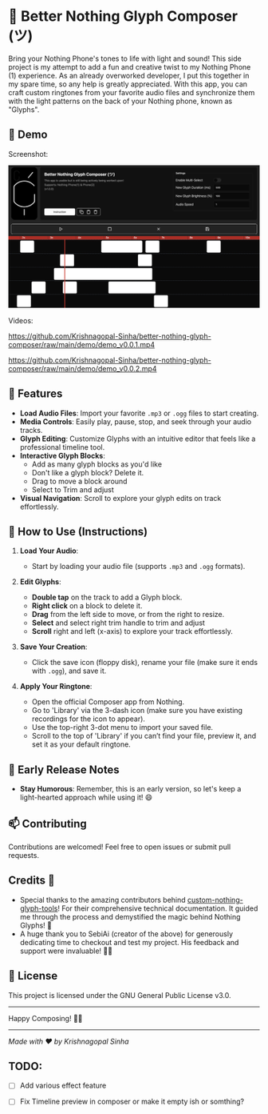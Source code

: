 # 🌟 Better Nothing Glyph Composer (ツ)

Bring your Nothing Phone's tones to life with light and sound! This side project is my attempt to add a fun and creative twist to my Nothing Phone (1) experience. As an already overworked developer, I put this together in my spare time, so any help is greatly appreciated. With this app, you can craft custom ringtones from your favorite audio files and synchronize them with the light patterns on the back of your Nothing phone, known as "Glyphs".

## 👾 Demo

Screenshot:

![Screenshot BNGC](demo/SS.png)

Videos:

https://github.com/Krishnagopal-Sinha/better-nothing-glyph-composer/raw/main/demo/demo_v0.0.1.mp4

https://github.com/Krishnagopal-Sinha/better-nothing-glyph-composer/raw/main/demo/demo_v0.0.2.mp4

## 🚀 Features

- **Load Audio Files**: Import your favorite `.mp3` or `.ogg` files to start creating.
- **Media Controls**: Easily play, pause, stop, and seek through your audio tracks.
- **Glyph Editing**: Customize Glyphs with an intuitive editor that feels like a professional timeline tool.
- **Interactive Glyph Blocks**:
  - Add as many glyph blocks as you'd like
  - Don't like a glyph block? Delete it.
  - Drag to move a block around
  - Select to Trim and adjust
- **Visual Navigation**: Scroll to explore your glyph edits on track effortlessly.

## 🎨 How to Use (Instructions)

1. **Load Your Audio**:

   - Start by loading your audio file (supports `.mp3` and `.ogg` formats).

2. **Edit Glyphs**:

   - **Double tap** on the track to add a Glyph block.
   - **Right click** on a block to delete it.
   - **Drag** from the left side to move, or from the right to resize.
   - **Select** and select right trim handle to trim and adjust
   - **Scroll** right and left (x-axis) to explore your track effortlessly.

3. **Save Your Creation**:

   - Click the save icon (floppy disk), rename your file (make sure it ends with `.ogg`), and save it.

4. **Apply Your Ringtone**:
   - Open the official Composer app from Nothing.
   - Go to 'Library' via the 3-dash icon (make sure you have existing recordings for the icon to appear).
   - Use the top-right 3-dot menu to import your saved file.
   - Scroll to the top of 'Library' if you can’t find your file, preview it, and set it as your default ringtone.

## 📜 Early Release Notes

- **Stay Humorous**: Remember, this is an early version, so let's keep a light-hearted approach while using it! 😄

## 📫 Contributing

Contributions are welcomed! Feel free to open issues or submit pull requests.

## Credits 🙌
- Special thanks to the amazing contributors behind [custom-nothing-glyph-tools](https://github.com/SebiAi/custom-nothing-glyph-tools)! For their comprehensive technical documentation. It guided me through the process and demystified the magic behind Nothing Glyphs! 🚀 
- A huge thank you to SebiAi (creator of the above) for generously dedicating time to checkout and test my project. His feedback and support were invaluable! 🙏🎉

## 📄 License

This project is licensed under the GNU General Public License v3.0.

---

Happy Composing! 🎵✨

---

_Made with ❤️ by Krishnagopal Sinha_

## TODO:

-[ ] Add various effect feature

-[ ] Fix Timeline preview in composer or make it empty ish or somthing?

